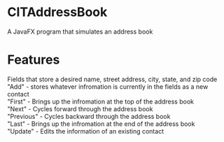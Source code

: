 # CITAddressBook
A JavaFX program that simulates an address book

# Features 
Fields that store a desired name, street address, city, state, and zip code <br >
"Add" - stores whatever infromation is currently in the fields as a new contact <br >
"First" - Brings up the infromation at the top of the address book <br >
"Next" - Cycles forward through the address book <br >
"Previous" - Cycles backward through the address book <br >
"Last" - Brings up the infromation at the end of the address book <br >
"Update" - Edits the information of an existing contact <br >
